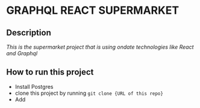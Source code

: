 # GRAPHQL REACT SUPERMARKET
## Description
_This is the supermarket project that is using ondate technologies like React and Graphql_

## How to run this project
* Install Postgres
* clone this project by running `git clone {URL of this repo}`
* Add 

